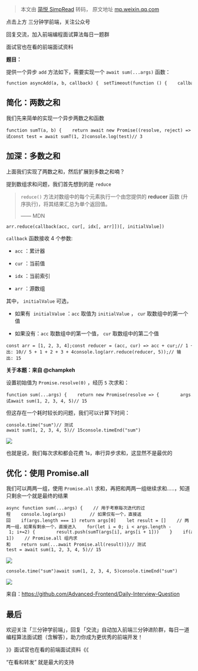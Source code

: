 > 本文由 [简悦 SimpRead](http://ksria.com/simpread/) 转码， 原文地址 [mp.weixin.qq.com](https://mp.weixin.qq.com/s/Dmrm-oC_PEcFOzJ4IpYaiQ)

点击上方 三分钟学前端，关注公众号  

回复交流，加入前端编程面试算法每日一题群

面试官也在看的前端面试资料

**题目：**  

提供一个异步 `add` 方法如下，需要实现一个 `await sum(...args)` 函数：

```
function asyncAdd(a, b, callback) {  setTimeout(function () {    callback(null, a + b);  }, 1000);}
```

简化：两数之和
-------

我们先来简单的实现一个异步两数之和函数

```
function sumT(a, b) {    return await new Promise((resolve, reject) => {        asyncAdd(a, b, (err, res) => {            if(!err) {                resolve(res)            }            reject(err)        })    })}// 测试const test = await sumT(1, 2)console.log(test)// 3
```

加深：多数之和
-------

上面我们实现了两数之和，然后扩展到多数之和喃？

提到数组求和问题，我们首先想到的是 `reduce`

> `reduce()` 方法对数组中的每个元素执行一个由您提供的 **reducer** 函数 (升序执行)，将其结果汇总为单个返回值。
> 
> —— MDN

```
arr.reduce(callback(acc, cur[, idx[, arr]])[, initialValue])
```

`callback` 函数接收 4 个参数:

*   `acc` ：累计器
    
*   `cur` ：当前值
    
*   `idx` ：当前索引
    
*   `arr` ：源数组
    

其中， `initialValue` 可选，

*   如果有  `initialValue` ：`acc` 取值为 `initialValue` ， `cur` 取数组中的第一个值
    
*   如果没有：`acc` 取数组中的第一个值， `cur` 取数组中的第二个值
    

```
const arr = [1, 2, 3, 4];const reducer = (acc, cur) => acc + cur;// 1 + 2 + 3 + 4console.log(arr.reduce(reducer));// 输出: 10// 5 + 1 + 2 + 3 + 4console.log(arr.reduce(reducer, 5));// 输出: 15
```

**关于本题：来自 @champkeh**

设置初始值为 `Promise.resolve(0)` ，经历 `5` 次求和：

```
function sum(...args) {    return new Promise(resolve => {        args.reduce((acc, cur) => acc.then(total => sumT(total, cur)), Promise.resolve(0)).then(resolve)    })}// 测试await sum(1, 2, 3, 4, 5)// 15
```

但这存在一个耗时较长的问题，我们可以计算下时间：

```
console.time("sum")// 测试await sum(1, 2, 3, 4, 5)// 15console.timeEnd("sum")
```

![](https://mmbiz.qpic.cn/mmbiz_png/bwG40XYiaOKmbbTibgkfZ8ialb0nkO9IlQwp2via68ZVwfdCumzjYukibAplr2xj042AiaxibJQuROEKnS1MkpRXKPxwA/640?wx_fmt=png)

也就是说，我们每次求和都会花费 1s，串行异步求和，这显然不是最优的

优化：使用 Promise.all
-----------------

我们可以两两一组，使用 `Promise.all` 求和，再把和两两一组继续求和…..，知道只剩余一个就是最终的结果

```
async function sum(...args) {    // 用于考察每次迭代的过程    console.log(args)         // 如果仅有一个，直接返回    if(args.length === 1) return args[0]    let result = []    // 两两一组，如果有剩余一个，直接进入    for(let i = 0; i < args.length - 1; i+=2) {        result.push(sumT(args[i], args[i + 1]))    }    if(args.length%2)  result.push(args[args.length-1])    // Promise.all 组内求和    return sum(...await Promise.all(result))}// 测试test = await sum(1, 2, 3, 4, 5)// 15
```

![](https://mmbiz.qpic.cn/mmbiz_png/bwG40XYiaOKmbbTibgkfZ8ialb0nkO9IlQw42IWgTYUVBB7UTLTlhZ7yMPCiaQ7Z6c9WwTPE0vfIibbl82F7AVe0AWA/640?wx_fmt=png)

```
console.time("sum")await sum(1, 2, 3, 4, 5)console.timeEnd("sum")
```

![](https://mmbiz.qpic.cn/mmbiz_png/bwG40XYiaOKmbbTibgkfZ8ialb0nkO9IlQw1XcPHG2xfKVzUy5LW0EdyY9fxMMQXTEQwu16T6gEREAv9WX5KjSLZg/640?wx_fmt=png)

来自：https://github.com/Advanced-Frontend/Daily-Interview-Question

最后
--

欢迎关注「三分钟学前端」，回复「交流」自动加入前端三分钟进阶群，每日一道编程算法面试题（含解答），助力你成为更优秀的前端开发！

》》面试官也在看的前端面试资料《《  

“在看和转发” 就是最大的支持